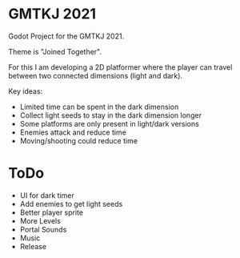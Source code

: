 # GMTKJ 2021

Godot Project  for the GMTKJ 2021.

Theme is "Joined Together".

For this I am developing a 2D platformer where the player can travel between two connected dimensions (light and dark).

Key ideas:

* Limited time can be spent in the dark dimension
* Collect light seeds to stay in the dark dimension longer
* Some platforms are only present in light/dark versions
* Enemies attack and reduce time
* Moving/shooting could reduce time

# ToDo

* UI for dark timer
* Add enemies to get light seeds
* Better player sprite
* More Levels
* Portal Sounds
* Music
* Release
